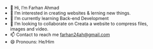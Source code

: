 - 👋 Hi, I’m Farhan Ahmad
- 👀 I’m interested in creating websites & lerning new things.
- 🌱 I’m currently learning Back-end Development  
- 💞️ I’m looking to collaborate on Creata a website to compress files, images and video.
- 📫 Contact to reach me farhan24ah@gmail.com
- 😄 Pronouns: He/Him

<!---
farhan1807ahmad/farhan1807ahmad is a ✨ special ✨ repository because its `README.md` (this file) appears on your GitHub profile.
You can click the Preview link to take a look at your changes.
--->

